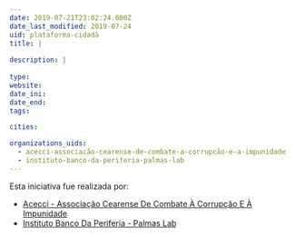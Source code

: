 ```yaml
---
date: 2019-07-21T23:02:24.000Z
date_last_modified: 2019-07-24
uid: plataforma-cidadã
title: |
  
description: |
  
type: 
website: 
date_ini: 
date_end: 
tags:

cities: 

organizations_uids:
  - acecci-associacão-cearense-de-combate-a-corrupcão-e-a-impunidade
  - instituto-banco-da-periferia-palmas-lab
---
```


Esta iniciativa fue realizada por:

- [Acecci - Associação Cearense De Combate À Corrupção E À Impunidade](/organizaciones/acecci-associacão-cearense-de-combate-a-corrupcão-e-a-impunidade)
- [Instituto Banco Da Periferia - Palmas Lab](/organizaciones/instituto-banco-da-periferia-palmas-lab)
